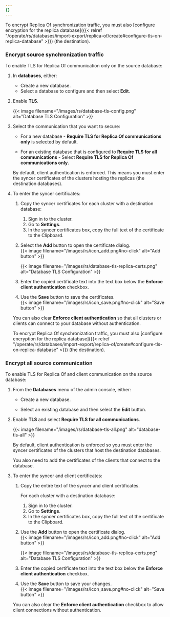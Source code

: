 ```yaml
---
{}
---
```

To encrypt Replica Of synchronization traffic, you must also [configure encryption for the replica database]({{< relref "/operate/rs/databases/import-export/replica-of/create#configure-tls-on-replica-database" >}}) (the destination).

### Encrypt source synchronization traffic

To enable TLS for Replica Of communication only on the source database:

1. In **databases**, either:
    - Create a new database.
    - Select a database to configure and then select **Edit**.

1. Enable **TLS**.

    {{< image filename="/images/rs/database-tls-config.png" alt="Database TLS Configuration" >}}

1. Select the communication that you want to secure:

    - For a new database - **Require TLS for Replica Of communications only** is
    selected by default.

    - For an existing database that is configured to **Require TLS for all
    communications** - Select **Require TLS for Replica Of communications only**.

    By default, client authentication is enforced.  This means you must enter the syncer certificates
    of the clusters hosting the replicas (the destination databases).

1. To enter the syncer certificates:

    1. Copy the syncer certificates for each cluster with a destination database:
    
        1. Sign in to the cluster.
        1. Go to **Settings**.
        1. In the syncer certificates box, copy the full text of the certificate to the Clipboard.

    1. Select the **Add** button to open the certificate dialog.  
    {{< image filename="/images/rs/icon_add.png#no-click" alt="Add button" >}} 

        {{< image filename="/images/rs/database-tls-replica-certs.png" alt="Database TLS Configuration" >}}

    1. Enter the copied certificate text into the text box below the **Enforce client authentication** checkbox.

    1. Use the **Save** button to save the certificates.  
    {{< image filename="/images/rs/icon_save.png#no-click" alt="Save button" >}}

    You can also clear **Enforce client authentication** so that all clusters or
    clients can connect to your database without authentication.

    To encrypt Replica Of synchronization traffic, you must also [configure encryption for the replica database]({{< relref "/operate/rs/databases/import-export/replica-of/create#configure-tls-on-replica-database" >}}) (the destination).

### Encrypt all source communication

To enable TLS for Replica Of and client communication on the source database:

1. From the **Databases** menu of the admin console, either:

    - Create a new database.

    - Select an existing database and then select the **Edit** button.

1. Enable **TLS** and select **Require TLS for all communications**.

    {{< image filename="/images/rs/database-tls-all.png" alt="database-tls-all" >}}

    By default, client authentication is enforced so you must enter the syncer
    certificates of the clusters that host the destination databases.

    You also need to add the certificates of the clients that connect to the database.

1. To enter the syncer and client certificates:

    1. Copy the entire text of the syncer and client certificates.

        For each cluster with a destination database:

        1. Sign in to the cluster.
        1. Go to **Settings**.
        1. In the syncer certificates box, copy the full text of the certificate to the Clipboard.

    1. Use the **Add** button to open the certificate dialog.  
    {{< image filename="/images/rs/icon_add.png#no-click" alt="Add button" >}}

        {{< image filename="/images/rs/database-tls-replica-certs.png" alt="Database TLS Configuration" >}}

    1. Enter the copied certificate text into the text box below the **Enforce client authentication** checkbox.
    1. Use the **Save** button to save your changes.  
    {{< image filename="/images/rs/icon_save.png#no-click" alt="Save button" >}} 

    You can also clear the **Enforce client authentication** checkbox to allow 
    client connections without authentication.
